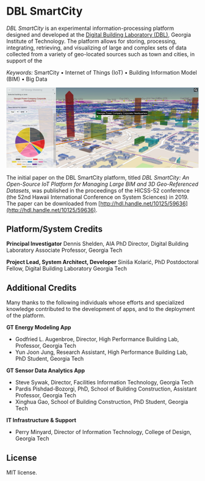 # DBL SmartCity

*DBL SmartCity* is an experimental information-processing platform designed and developed at the [Digital Building Laboratory (DBL)](https://www.dbl.gatech.edu/), Georgia Institute of Technology. The platform allows for storing, processing, integrating, retrieving, and visualizing of large and complex sets of data collected from a variety of geo-located sources such as town and cities, in support of the 

*Keywords:* SmartCity &bull; Internet of Things (IoT) &bull; Building Information Model (BIM) &bull; Big Data

![DBL SmartCity](/images/screenshots/DBL-SmartCity-screenshot.jpg)

The initial paper on the DBL SmartCity platform, titled *DBL SmartCity: An Open-Source IoT Platform for Managing Large BIM and 3D Geo-Referenced Datasets*, was published  in the proceedings of the HICSS-52 conference (the 52nd Hawaii International Conference on System Sciences) in 2019. The paper can be downloaded from [http://hdl.handle.net/10125/59636](http://hdl.handle.net/10125/59636).

## Platform/System Credits

**Principal Investigator**
Dennis Shelden, AIA PhD
Director, Digital Building Laboratory
Associate Professor, Georgia Tech

**Project Lead, System Architect, Developer**
Siniša Kolarić, PhD
Postdoctoral Fellow, Digital Building Laboratory
Georgia Tech

## Additional Credits

Many thanks to the following individuals whose efforts and specialized knowledge contributed to the development of apps, and to the deployment of the platform.

**GT Energy Modeling App**

* Godfried L. Augenbroe, Director, High Performance Building Lab, Professor, Georgia Tech
* Yun Joon Jung, Research Assistant, High Performance Building Lab, PhD Student, Georgia Tech

**GT Sensor Data Analytics App**

* Steve Sywak, Director, Facilities Information Technology, Georgia Tech
* Pardis Pishdad-Bozorgi, PhD, School of Building Construction, Assistant Professor, Georgia Tech
* Xinghua Gao, School of Building Construction, PhD Student, Georgia Tech


**IT Infrastructure &amp; Support**

* Perry Minyard, Director of Information Technology, College of Design, Georgia Tech

## License

MIT license.
